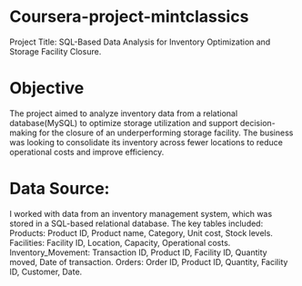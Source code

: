 # Coursera-project-mintclassics
Project Title: SQL-Based Data Analysis for Inventory Optimization and Storage Facility Closure.
# Objective
The project aimed to analyze inventory data from a relational database(MySQL) to optimize storage utilization and support decision-making for the closure of an underperforming storage facility. The business was looking to consolidate its inventory across fewer locations to reduce operational costs and improve efficiency.
# Data Source:
I worked with data from an inventory management system, which was stored in a SQL-based relational database. The key tables included:
Products: Product ID, Product name, Category, Unit cost, Stock levels.
Facilities: Facility ID, Location, Capacity, Operational costs.
Inventory_Movement: Transaction ID, Product ID, Facility ID, Quantity moved, Date of transaction.
Orders: Order ID, Product ID, Quantity, Facility ID, Customer, Date.

